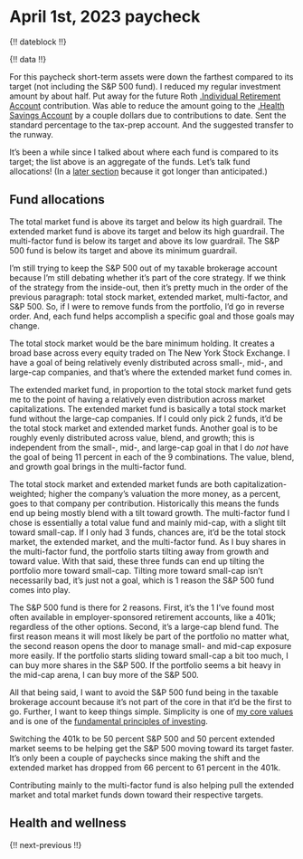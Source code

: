 # April 1st, 2023 paycheck

{!! dateblock !!}

{!! data !!}

For this paycheck short-term assets were down the farthest compared to its target (not including the S&P 500 fund). I reduced my regular investment amount by about half. Put away for the future Roth [.Individual Retirement Account](IRA) contribution. Was able to reduce the amount going to the [.Health Savings Account](HSA) by a couple dollars due to contributions to date. Sent the standard percentage to the tax-prep account. And the suggested transfer to the runway.

It’s been a while since I talked about where each fund is compared to its target; the list above is an aggregate of the funds. Let’s talk fund allocations! (In a [later section](#fund-allocations) because it got longer than anticipated.)

## Fund allocations

The total market fund is above its target and below its high guardrail. The extended market fund is above its target and below its high guardrail. The multi-factor fund is below its target and above its low guardrail. The S&P 500 fund is below its target and above its minimum guardrail.

I’m still trying to keep the S&P 500 out of my taxable brokerage account because I’m still debating whether it’s part of the core strategy. If we think of the strategy from the inside-out, then it’s pretty much in the order of the previous paragraph: total stock market, extended market, multi-factor, and S&P 500. So, if I were to remove funds from the portfolio, I’d go in reverse order. And, each fund helps accomplish a specific goal and those goals may change.

The total stock market would be the bare minimum holding. It creates a broad base across every equity traded on The New York Stock Exchange. I have a goal of being relatively evenly distributed across small-, mid-, and large-cap companies, and that’s where the extended market fund comes in.

The extended market fund, in proportion to the total stock market fund gets me to the point of having a relatively even distribution across market capitalizations. The extended market fund is basically a total stock market fund without the large-cap companies. If I could only pick 2 funds, it’d be the total stock market and extended market funds. Another goal is to be roughly evenly distributed across value, blend, and growth; this is independent from the small-, mid-, and large-cap goal in that I do *not* have the goal of being 11 percent in each of the 9 combinations. The value, blend, and growth goal brings in the multi-factor fund.

The total stock market and extended market funds are both capitalization-weighted; higher the company’s valuation the more money, as a percent, goes to that company per contribution. Historically this means the funds end up being mostly blend with a tilt toward growth. The multi-factor fund I chose is essentially a total value fund and mainly mid-cap, with a slight tilt toward small-cap. If I only had 3 funds, chances are, it’d be the total stock market, the extended market, and the multi-factor fund. As I buy shares in the multi-factor fund, the portfolio starts tilting away from growth and toward value. With that said, these three funds can end up tilting the portfolio more toward small-cap. Tilting more toward small-cap isn’t necessarily bad, it’s just not a goal, which is 1 reason the S&P 500 fund comes into play.

The S&P 500 fund is there for 2 reasons. First, it’s the 1 I’ve found most often available in employer-sponsored retirement accounts, like a 401k; regardless of the other options. Second, it’s a large-cap blend fund. The first reason means it will most likely be part of the portfolio no matter what, the second reason opens the door to manage small- and mid-cap exposure more easily. If the portfolio starts sliding toward small-cap a bit too much, I can buy more shares in the S&P 500. If the portfolio seems a bit heavy in the mid-cap arena, I can buy more of the S&P 500.

All that being said, I want to avoid the S&P 500 fund being in the taxable brokerage account because it’s not part of the core in that it’d be the first to go. Further, I want to keep things  simple. Simplicity is one of [my core values](/experiences/the-self/#values) and is one of the [fundamental principles of investing](/essays-and-editorials/finances/concepts/#the-three-principles-of-investing).

Switching the 401k to be 50 percent S&P 500 and 50 percent extended market seems to be helping get the S&P 500 moving toward its target faster. It’s only been a couple of paychecks since making the shift and the extended market has dropped from 66 percent to 61 percent in the 401k. 

Contributing mainly to the multi-factor fund is also helping pull the extended market and total market funds down toward their respective targets.

## Health and wellness

{!! next-previous !!}
